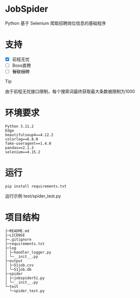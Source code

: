 # JobSpider

Python 基于 Selenium 爬取招聘岗位信息的基础程序

# 支持

- [x] 前程无忧
- [ ] Boss直聘
- [ ] ~~智联招聘~~

> [!TIP]
> 由于前程无忧接口限制，每个搜索词最终获取最大条数被限制为1000

# 环境要求

```
Python 3.11.2
Edge
beautifulsoup4==4.12.2
colorlog==6.8.0
fake-useragent==1.4.0
pandas==2.1.3
selenium==4.15.2
```

# 运行

```
pip install requirements.txt
```

运行示例 test/spider_test.py

# 项目结构

```
├─README.md 
├─LICENSE 
├─.gitignore 
├─requirements.txt 
├─log 
│ ├─handler_logger.py 
│ └─__init__.py 
├─output 
│ ├─51job.csv 
│ └─51job.db 
├─spider 
│ ├─jobspider51.py 
│ └─__init__.py 
└─test 
  └─spider_test.py 
```